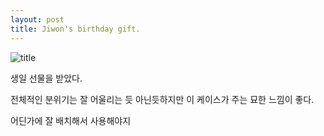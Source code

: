 ```yaml
---
layout: post
title: Jiwon's birthday gift.
---
```


![title](https://github.com/bigcarrot0722/bigcarrot0722.github.io.git/images/jiwon.jpg)

생일 선물을 받았다.

전체적인 분위기는 잘 어울리는 듯 아닌듯하지만 이 케이스가 주는 묘한 느낌이 좋다.

어딘가에 잘 배치해서 사용해야지 
